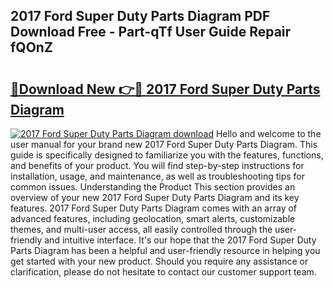 ## 2017 Ford Super Duty Parts Diagram PDF Download Free - Part-qTf User Guide Repair fQOnZ

# <h2><a href="http://dflqbq.blite.top/?on=2017+Ford+Super+Duty+Parts+Diagram">🔗Download New 👉🔴 2017 Ford Super Duty Parts Diagram</a></h2>

[![2017 Ford Super Duty Parts Diagram download](https://i.imgur.com/lujVjoI.png)](http://dflqbq.blite.top/?on=2017+Ford+Super+Duty+Parts+Diagram)
Hello and welcome to the user manual for your brand new 2017 Ford Super Duty Parts Diagram. This guide is specifically designed to familiarize you with the features, functions, and benefits of your product. You will find step-by-step instructions for installation, usage, and maintenance, as well as troubleshooting tips for common issues. Understanding the Product This section provides an overview of your new 2017 Ford Super Duty Parts Diagram and its key features. 2017 Ford Super Duty Parts Diagram comes with an array of advanced features, including geolocation, smart alerts, customizable themes, and multi-user access, all easily controlled through the user-friendly and intuitive interface. It's our hope that the 2017 Ford Super Duty Parts Diagram has been a helpful and user-friendly resource in helping you get started with your new product. Should you require any assistance or clarification, please do not hesitate to contact our customer support team.
